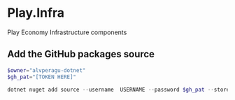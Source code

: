 # Play.Infra
Play Economy Infrastructure components

## Add the GitHub packages source
```powershell
$owner="alvperagu-dotnet"
$gh_pat="[TOKEN HERE]"

dotnet nuget add source --username  USERNAME --password $gh_pat --store-password-in-clear-text --name github "https://nuget.pkg.github.com/$owner/index.json"
```